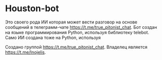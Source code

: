 # Houston-bot
Это своего рода ИИ которая может вести разговор на основе сообщений в телеграмм-чате https://t.me/true_pitonist_chat. Бот создан на языке программирования Python, используя библиотеку telebot. Само ИИ создана тоже на Python, используя 

Создано группой https://t.me/true_pitonist_chat. Владелец является https://t.me/Inojelis.
